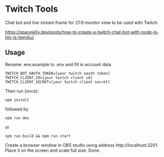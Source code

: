 # Twitch Tools

Chat bot and live stream frame for 21:9 monitor view
to be used with Twitch.

https://spacejelly.dev/posts/how-to-create-a-twitch-chat-bot-with-node-js-tmi-js-heroku/

## Usage
Rename .env.example to .env
and fill in account data
```
TWITCH_BOT_OAUTH_TOKEN=[your twitch oauth token]
TWITCH_CLIENT_ID=[your twitch client id]
TWITCH_CLIENT_SECRET=[your twitch client secret]
```

Then run (once):
```
npm install
```
followed by
```
npm run dev
```
or
```
npm run build && npm run start
```

Create a browser window in OBS studio
using address http://localhost:3201.
Place it on the screen and scale full size.
Done.